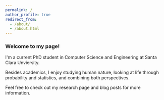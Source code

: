 ```yaml
---
permalink: /
author_profile: true
redirect_from: 
  - /about/
  - /about.html
---
```


### Welcome to my page! 

I'm a current PhD student in Computer Science and Engineering at Santa Clara Unviersity.

Besides academics, I enjoy studying human nature, looking at life through probability and statistics, and combining both perspectives.

Feel free to check out my research page and blog posts for more information.
